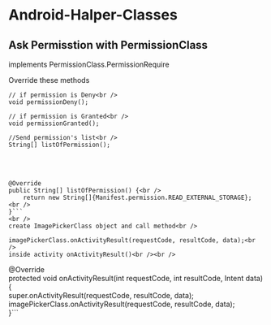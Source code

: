 # Android-Halper-Classes

## Ask Permisstion with PermissionClass 

implements PermissionClass.PermissionRequire

Override these methods

```
// if permission is Deny<br />
void permissionDeny();

// if permission is Granted<br />
void permissionGranted();

//Send permission's list<br />
String[] listOfPermission();
```
<br /><br />
```
@Override
public String[] listOfPermission() {<br />
    return new String[]{Manifest.permission.READ_EXTERNAL_STORAGE}; <br />
}```
<br />
create ImagePickerClass object and call method<br />

imagePickerClass.onActivityResult(requestCode, resultCode, data);<br />
inside activity onActivityResult()<br /><br />

```
@Override<br />
protected void onActivityResult(int requestCode, int resultCode, Intent data) {<br />
    super.onActivityResult(requestCode, resultCode, data);<br />
    imagePickerClass.onActivityResult(requestCode, resultCode, data);<br />
}```